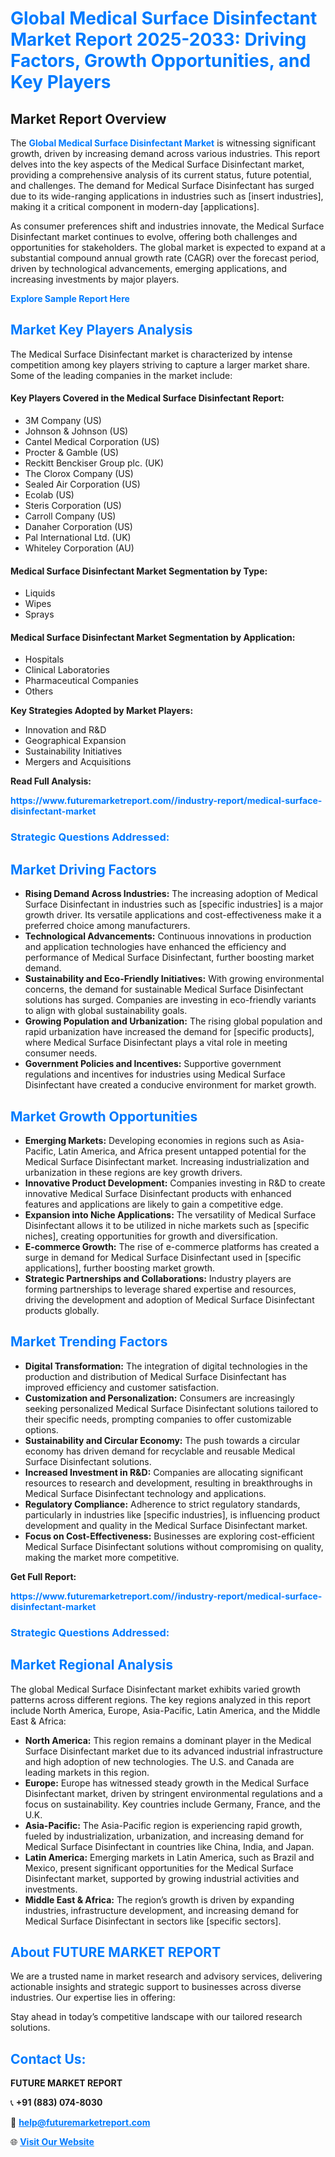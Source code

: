 <h1 style="color: #007BFF;">Global Medical Surface Disinfectant Market Report 2025-2033: Driving Factors, Growth Opportunities, and Key Players</h1>

<section id="overview">
<h2>Market Report Overview</h2>
<p>The <a href="https://www.futuremarketreport.com//industry-report/medical-surface-disinfectant-market" style="color: #007BFF; text-decoration: none;"><strong>Global Medical Surface Disinfectant Market</strong></a> is witnessing significant growth, driven by increasing demand across various industries. This report delves into the key aspects of the Medical Surface Disinfectant market, providing a comprehensive analysis of its current status, future potential, and challenges. The demand for Medical Surface Disinfectant has surged due to its wide-ranging applications in industries such as [insert industries], making it a critical component in modern-day [applications].</p>
<p>As consumer preferences shift and industries innovate, the Medical Surface Disinfectant market continues to evolve, offering both challenges and opportunities for stakeholders. The global market is expected to expand at a substantial compound annual growth rate (CAGR) over the forecast period, driven by technological advancements, emerging applications, and increasing investments by major players.</p>
</section>

<section id="overview">
<p><a href="https://www.futuremarketreport.com//request-sample/reportId=57682" style="color: #007BFF; text-decoration: none;"><strong>Explore Sample Report Here</strong></a></p>
</section>

<section id="key-players">
<h2 style="color: #007BFF;">Market Key Players Analysis</h2>
<p>The Medical Surface Disinfectant market is characterized by intense competition among key players striving to capture a larger market share. Some of the leading companies in the market include:</p>
<h4>Key Players Covered in the Medical Surface Disinfectant Report:</h4>
<ul><li>3M Company (US)</li><li>Johnson &amp; Johnson (US)</li><li>Cantel Medical Corporation (US)</li><li>Procter &amp; Gamble (US)</li><li>Reckitt Benckiser Group plc. (UK)</li><li>The Clorox Company (US)</li><li>Sealed Air Corporation (US)</li><li>Ecolab (US)</li><li>Steris Corporation (US)</li><li>Carroll Company (US)</li><li>Danaher Corporation (US)</li><li>Pal International Ltd. (UK)</li><li>Whiteley Corporation (AU)</li></ul>
<h4>Medical Surface Disinfectant Market Segmentation by Type:</h4>
<ul><li>Liquids</li><li>Wipes</li><li>Sprays</li></ul>

<h4>Medical Surface Disinfectant Market Segmentation by Application:</h4>
<ul><li>Hospitals</li><li>Clinical Laboratories</li><li>Pharmaceutical Companies</li><li>Others</li></ul>
<p><strong>Key Strategies Adopted by Market Players:</strong></p>
<ul>
<li>Innovation and R&D</li>
<li>Geographical Expansion</li>
<li>Sustainability Initiatives</li>
<li>Mergers and Acquisitions</li>
</ul>
</section>

<section>
<p><strong>Read Full Analysis: </strong></p><a href="https://www.futuremarketreport.com//industry-report/medical-surface-disinfectant-market" style="color: #007BFF; text-decoration: none;"><strong>https://www.futuremarketreport.com//industry-report/medical-surface-disinfectant-market</strong></a>
<h3 style="color: #007BFF;">Strategic Questions Addressed:</h3>
</section>

<section id="driving-factors">
<h2 style="color: #007BFF;">Market Driving Factors</h2>
<ul>
<li><strong>Rising Demand Across Industries:</strong> The increasing adoption of Medical Surface Disinfectant in industries such as [specific industries] is a major growth driver. Its versatile applications and cost-effectiveness make it a preferred choice among manufacturers.</li>
<li><strong>Technological Advancements:</strong> Continuous innovations in production and application technologies have enhanced the efficiency and performance of Medical Surface Disinfectant, further boosting market demand.</li>
<li><strong>Sustainability and Eco-Friendly Initiatives:</strong> With growing environmental concerns, the demand for sustainable Medical Surface Disinfectant solutions has surged. Companies are investing in eco-friendly variants to align with global sustainability goals.</li>
<li><strong>Growing Population and Urbanization:</strong> The rising global population and rapid urbanization have increased the demand for [specific products], where Medical Surface Disinfectant plays a vital role in meeting consumer needs.</li>
<li><strong>Government Policies and Incentives:</strong> Supportive government regulations and incentives for industries using Medical Surface Disinfectant have created a conducive environment for market growth.</li>
</ul>
</section>

<section id="growth-opportunities">
<h2 style="color: #007BFF;">Market Growth Opportunities</h2>
<ul>
<li><strong>Emerging Markets:</strong> Developing economies in regions such as Asia-Pacific, Latin America, and Africa present untapped potential for the Medical Surface Disinfectant market. Increasing industrialization and urbanization in these regions are key growth drivers.</li>
<li><strong>Innovative Product Development:</strong> Companies investing in R&D to create innovative Medical Surface Disinfectant products with enhanced features and applications are likely to gain a competitive edge.</li>
<li><strong>Expansion into Niche Applications:</strong> The versatility of Medical Surface Disinfectant allows it to be utilized in niche markets such as [specific niches], creating opportunities for growth and diversification.</li>
<li><strong>E-commerce Growth:</strong> The rise of e-commerce platforms has created a surge in demand for Medical Surface Disinfectant used in [specific applications], further boosting market growth.</li>
<li><strong>Strategic Partnerships and Collaborations:</strong> Industry players are forming partnerships to leverage shared expertise and resources, driving the development and adoption of Medical Surface Disinfectant products globally.</li>
</ul>
</section>

<section id="trending-factors">
<h2 style="color: #007BFF;">Market Trending Factors</h2>
<ul>
<li><strong>Digital Transformation:</strong> The integration of digital technologies in the production and distribution of Medical Surface Disinfectant has improved efficiency and customer satisfaction.</li>
<li><strong>Customization and Personalization:</strong> Consumers are increasingly seeking personalized Medical Surface Disinfectant solutions tailored to their specific needs, prompting companies to offer customizable options.</li>
<li><strong>Sustainability and Circular Economy:</strong> The push towards a circular economy has driven demand for recyclable and reusable Medical Surface Disinfectant solutions.</li>
<li><strong>Increased Investment in R&D:</strong> Companies are allocating significant resources to research and development, resulting in breakthroughs in Medical Surface Disinfectant technology and applications.</li>
<li><strong>Regulatory Compliance:</strong> Adherence to strict regulatory standards, particularly in industries like [specific industries], is influencing product development and quality in the Medical Surface Disinfectant market.</li>
<li><strong>Focus on Cost-Effectiveness:</strong> Businesses are exploring cost-efficient Medical Surface Disinfectant solutions without compromising on quality, making the market more competitive.</li>
</ul>
</section>

<section>
<p><strong>Get Full Report: </strong></p><a href="https://www.futuremarketreport.com//industry-report/medical-surface-disinfectant-market" style="color: #007BFF; text-decoration: none;"><strong>https://www.futuremarketreport.com//industry-report/medical-surface-disinfectant-market</strong></a>
<h3 style="color: #007BFF;">Strategic Questions Addressed:</h3>
</section>


<section id="regional-analysis">
<h2 style="color: #007BFF;">Market Regional Analysis</h2>
<p>The global Medical Surface Disinfectant market exhibits varied growth patterns across different regions. The key regions analyzed in this report include North America, Europe, Asia-Pacific, Latin America, and the Middle East & Africa:</p>
<ul>
<li><strong>North America:</strong> This region remains a dominant player in the Medical Surface Disinfectant market due to its advanced industrial infrastructure and high adoption of new technologies. The U.S. and Canada are leading markets in this region.</li>
<li><strong>Europe:</strong> Europe has witnessed steady growth in the Medical Surface Disinfectant market, driven by stringent environmental regulations and a focus on sustainability. Key countries include Germany, France, and the U.K.</li>
<li><strong>Asia-Pacific:</strong> The Asia-Pacific region is experiencing rapid growth, fueled by industrialization, urbanization, and increasing demand for Medical Surface Disinfectant in countries like China, India, and Japan.</li>
<li><strong>Latin America:</strong> Emerging markets in Latin America, such as Brazil and Mexico, present significant opportunities for the Medical Surface Disinfectant market, supported by growing industrial activities and investments.</li>
<li><strong>Middle East & Africa:</strong> The region’s growth is driven by expanding industries, infrastructure development, and increasing demand for Medical Surface Disinfectant in sectors like [specific sectors].</li>
</ul>
</section>

<footer>
<h2 style="color: #007BFF;">About FUTURE MARKET REPORT</h2>
<p>We are a trusted name in market research and advisory services, delivering actionable insights and strategic support to businesses across diverse industries. Our expertise lies in offering:</p>

<p>Stay ahead in today’s competitive landscape with our tailored research solutions.</p>

<h2 style="color: #007BFF;">Contact Us:</h2>
<p><strong>FUTURE MARKET REPORT</strong></p>
<p>📞 <strong>+91 (883) 074-8030</strong></p>
<p>📧 <strong><a href="mailto:help@futuremarketreport.com" style="color: #007BFF;">help@futuremarketreport.com</a></strong></p>
<p>🌐 <strong><a href="https://www.futuremarketreport.com/" style="color: #007BFF;">Visit Our Website</a></strong></p>
</footer>
